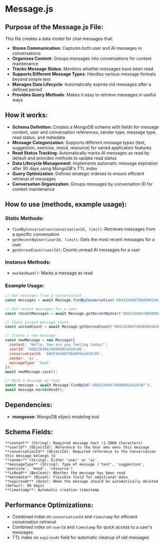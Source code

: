 # Message.js

## Purpose of the Message.js File:
This file creates a data model for chat messages that:
- **Stores Communication**: Captures both user and AI messages in conversations
- **Organizes Content**: Groups messages into conversations for context maintenance
- **Tracks Message Status**: Monitors whether messages have been read
- **Supports Different Message Types**: Handles various message formats beyond simple text
- **Manages Data Lifecycle**: Automatically expires old messages after a defined period
- **Provides Query Methods**: Makes it easy to retrieve messages in useful ways

## How it works:
- **Schema Definition**: Creates a MongoDB schema with fields for message content, user and conversation references, sender type, message type, read status, and metadata
- **Message Categorization**: Supports different message types (text, suggestion, exercise, mood, resource) for varied application features
- **Read Status Tracking**: Automatically marks AI messages as read by default and provides methods to update read status
- **Data Lifecycle Management**: Implements automatic message expiration after 90 days using MongoDB's TTL index
- **Query Optimization**: Defines strategic indexes to ensure efficient retrieval of messages
- **Conversation Organization**: Groups messages by conversation ID for context maintenance

## How to use (methods, example usage):

### Static Methods:
- `findByConversation(conversationId, limit)`: Retrieves messages from a specific conversation
- `getRecentByUser(userId, limit)`: Gets the most recent messages for a user
- `getUnreadCount(userId)`: Counts unread AI messages for a user

### Instance Methods:
- `markAsRead()`: Marks a message as read

### Example Usage:
```javascript
// Get messages from a conversation
const messages = await Message.findByConversation('60d21b4667d0d8992e610c85', 20);

// Get recent messages for a user
const recentMessages = await Message.getRecentByUser('60d21b4667d0d8992e610c86', 5);

// Check unread message count
const unreadCount = await Message.getUnreadCount('60d21b4667d0d8992e610c86');

// Create a new message
const newMessage = new Message({
  content: 'Hello, how are you feeling today?',
  userId: '60d21b4667d0d8992e610c86',
  conversationId: '60d21b4667d0d8992e610c85',
  sender: 'ai',
  messageType: 'text'
});
await newMessage.save();

// Mark a message as read
const message = await Message.findById('60d21b4667d0d8992e610c87');
await message.markAsRead();
```

## Dependencies:
- **mongoose**: MongoDB object modeling tool

## Schema Fields:
    **content** (String): Required message text (1-2000 characters)
    **userId** (ObjectId): Reference to the User who owns this message
    **conversationId** (ObjectId): Required reference to the Conversation this message belongs to
    **sender** (String): Either 'user' or 'ai'
    **messageType** (String): Type of message ('text', 'suggestion', 'exercise', 'mood', 'resource')
    **isRead** (Boolean): Whether the message has been read
    **metadata** (Mixed): Flexible field for additional data
    **expiresAt** (Date): When the message should be automatically deleted (default: 90 days)
    **timestamp**: Automatic creation timestamp



## Performance Optimizations:
- Combined index on `conversationId` and `timestamp` for efficient conversation retrieval
- Combined index on `userId` and `timestamp` for quick access to a user's messages
- TTL index on `expiresAt` field for automatic cleanup of old messages
